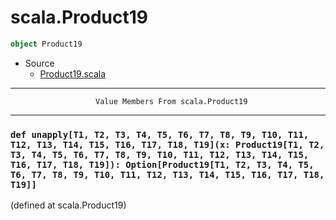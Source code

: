 
#                               scala.Product19                               #

```scala
object Product19
```

* Source
  * [Product19.scala](https://github.com/scala/scala/tree/6d09a1ba5f/src/library/scala/Product19.scala#L1)


--------------------------------------------------------------------------------
                       Value Members From scala.Product19
--------------------------------------------------------------------------------


### `def unapply[T1, T2, T3, T4, T5, T6, T7, T8, T9, T10, T11, T12, T13, T14, T15, T16, T17, T18, T19](x: Product19[T1, T2, T3, T4, T5, T6, T7, T8, T9, T10, T11, T12, T13, T14, T15, T16, T17, T18, T19]): Option[Product19[T1, T2, T3, T4, T5, T6, T7, T8, T9, T10, T11, T12, T13, T14, T15, T16, T17, T18, T19]]` ###
(defined at scala.Product19)
